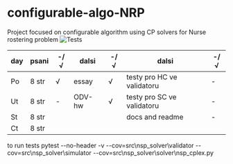 # configurable-algo-NRP
Project focused on configurable algorithm using CP solvers for Nurse rostering problem
![Tests](https://github.com/Efnalim/configurable-algo-NRP/actions/workflows/tests.yml/badge.svg)

| day | psani | -/√ | dalsi  | -/√ | dalsi                      | -/√ |
| --- | ----- | --- | ------ | --- | -------------------------- | --- |
| Po  | 8 str | √   | essay  | √   | testy pro HC ve validatoru | -   |
| Ut  | 8 str | -   | ODV-hw | √   | testy pro SC ve validatoru | -   |
| St  | 8 str |     |        |     | docs and readme            | -   |
| Ct  | 8 str |     |        |     |                            |     |


to run tests pytest --no-header -v --cov=src\nsp_solver\validator --cov=src\nsp_solver\simulator --cov=src\nsp_solver\solver\nsp_cplex.py